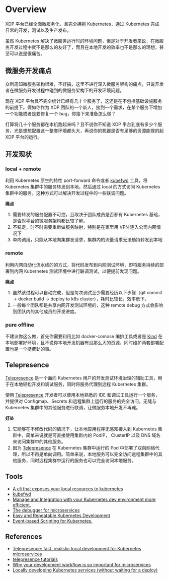 
# Overview

XDP 平台已经全面微服务化，且完全拥抱 Kubernetes，通过 Kubernetes 完成日常的开发，测试以及生产发布。

虽然 Kubernetes 解决了微服务运行时的环境问题，但是对于开发者来说，在微服务开发过程中就不是那么的友好了，而且在本地开发的效率也不是那么的理想，甚至可以说是很痛苦。


## 微服务开发痛点

众所周知微服务架构很难，不好搞，这里不进行深入微服务架构的痛点，只说开发者在微服务开发过程中碰到的微服务架构下的开发环境问题。

现在 XDP 平台具不完全统计已经有几十个服务了，这还是在不包括基础设施服务的前提下。假如你作为 XDP 团队的一个新人，接到一个需求，在某个服务下增加一个功能或者是要修复一个 bug，你接下来准备怎么做？

打算将几十个服务都在本机跑起来吗？且不说你不知道 XDP 平台到底有多少个服务，光是想想配置这一整套环境都头大，再说你的机器是否有足够的资源能撑的起 XDP 平台的运行。

## 开发现状

### local + remote

利用 Kubernetes 原生的特性 port-forward 命令或者 [kubefwd](https://github.com/txn2/kubefwd) 工具，将 Kubernetes 集群中的服务转发到本地，然后通过 local 的方式访问 Kubernetes 集群中的服务，这种方式可以解决开发过程中的一些联调问题。

**痛点**

1. 需要转发的服务配置不可控，且取决于团队成员是否都有 Kubernetes 基础，是否对平台的微服务架构都比较了解。
2. 不稳定，时不时需要重新做服务映射，特别是在家里用 VPN 连入公司内网情况下
3. 单向调用，只能从本地向集群发请求，集群内的流量请求无法劫持转发到本地

### remote

利用内网自动化流水线的的方式，将代码发布到内网测试环境，即将服务持续的部署到内网 Kubernetes 测试环境中进行联调测试，以便提前发现问题。

**痛点**

1. 虽然该过程可以自动完成，但是每次调试至少需要经历以下步骤（git commit -> docker build -> deploy to k8s cluster），耗时比较长，效率低下。
2. 一般每个团队都是共享内网开发测试环境的，这种 remote debug 方式会影响到团队内的其他成员的开发进度。

### pure offline

不建议你这么做，首先你需要利用比如 docker-comose 编排工具或者是 [Kind](https://github.com/kubernetes-sigs/kind) 在本地部署好环境，且不说你本地开发机器有没那么大的资源，同时维护两套部署配置也是一个挺费劲的事。


## Telepresence

[Telepresence](https://www.telepresence.io/) 是一个面向 Kubernetes 用户的开发测试环境治理的辅助工具，用于在本地轻松开发和调试服务，同时将服务代理到远程 Kubernetes 集群。 

使用 [Telepresence](https://www.telepresence.io/) 开发者可以使用本地熟悉的 IDE 和调试工具运行一个服务，并提供对 Configmap、Secrets 和远程集群上运行的服务的完全访问，无缝与 Kubernetes 集群中的其他服务进行联调，让微服务本地开发不再难。

**好处**

1. 它能够在不修改代码的情况下，让本地应用程序无感知接入到 Kubernetes 集群中，简单来说就是可直接使用集群内的 PodIP， ClusterIP 以及 DNS 域名来访问集群中的其他服务。
2. 因为 [Telepresence](https://www.telepresence.io/) 在 Kubernetes 集群中运行的 Pod 中部署了双向网络代理，所以不再是单向调用。简单来说，本地服务可以完全访问远程集群中的其他服务，同时远程集群中运行的服务也可以完全访问本地服务。

## Tools

- [A cli that exposes your local resources to kubernetes](https://github.com/omrikiei/ktunnel)
- [kubefwd](https://github.com/txn2/kubefwd)
- [Manage and Integration with your Kubernetes dev environment more efficient.](https://github.com/alibaba/kt-connect)
- [The debugger for microservices](https://squash.solo.io/)
- [Easy and Repeatable Kubernetes Development](https://github.com/GoogleContainerTools/skaffold)
- [Event-based Scripting for Kubernetes.](https://github.com/brigadecore/brigade)


## References

- [Telepresence: fast, realistic local development for Kubernetes microservices](https://www.telepresence.io/)
- [telepresence tutorials](https://www.telepresence.io/tutorials/kubernetes)
- [Why your development workflow is so important for microservices](https://www.getambassador.io/resources/why-workflow/)
- [Locally developing Kubernetes services (without waiting for a deploy)](https://hackernoon.com/locally-developing-kubernetes-services-without-waiting-for-a-deploy-f63995de7b99)